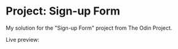# Project: Sign-up Form

My solution for the "Sign-up Form" project from The Odin Project.

Live preview:
